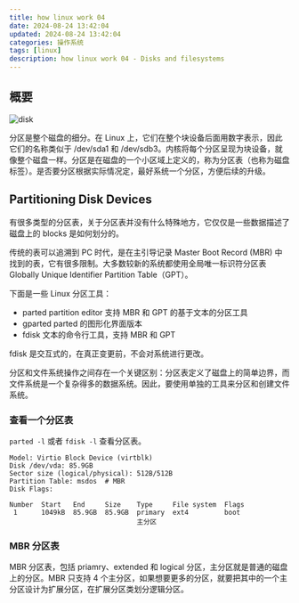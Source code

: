 ```yaml
---
title: how linux work 04
date: 2024-08-24 13:42:04
updated: 2024-08-24 13:42:04
categories: 操作系统
tags: [linux]
description: how linux work 04 - Disks and filesystems 
---
```


## 概要
![disk](disk.png)

分区是整个磁盘的细分。在 Linux 上，它们在整个块设备后面用数字表示，因此它们的名称类似于 /dev/sda1 和 /dev/sdb3。内核将每个分区呈现为块设备，就像整个磁盘一样。分区是在磁盘的一个小区域上定义的，称为分区表（也称为磁盘标签）。是否要分区根据实际情况定，最好系统一个分区，方便后续的升级。

## Partitioning Disk Devices
有很多类型的分区表，关于分区表并没有什么特殊地方，它仅仅是一些数据描述了磁盘上的 blocks 是如何划分的。

传统的表可以追溯到 PC 时代，是在主引导记录 Master Boot Record (MBR) 中找到的表，它有很多限制。大多数较新的系统都使用全局唯一标识符分区表 Globally Unique Identifier Partition Table（GPT）。

下面是一些 Linux 分区工具：
- parted partition editor 支持 MBR 和 GPT 的基于文本的分区工具
- gparted parted 的图形化界面版本
- fdisk 文本的命令行工具，支持 MBR 和 GPT

fdisk 是交互式的，在真正变更前，不会对系统进行更改。

分区和文件系统操作之间存在一个关键区别：分区表定义了磁盘上的简单边界，而文件系统是一个复杂得多的数据系统。因此，要使用单独的工具来分区和创建文件系统。

### 查看一个分区表
`parted -l` 或者 `fdisk -l` 查看分区表。

```shell
Model: Virtio Block Device (virtblk)
Disk /dev/vda: 85.9GB
Sector size (logical/physical): 512B/512B
Partition Table: msdos  # MBR
Disk Flags: 

Number  Start   End     Size    Type     File system  Flags
 1      1049kB  85.9GB  85.9GB  primary  ext4         boot
                                主分区
```

### MBR 分区表
MBR 分区表，包括 priamry、extended 和 logical 分区，主分区就是普通的磁盘上的分区。MBR 只支持 4 个主分区，如果想要更多的分区，就要把其中的一个主分区设计为扩展分区，在扩展分区类划分逻辑分区。